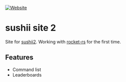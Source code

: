 [![Website](https://img.shields.io/website?style=flat-square&url=https%3A%2F%2F2.sushii.xyz)](https://2.sushii.xyz)

# sushii site 2

Site for [sushii2](https://github.com/drklee3/sushii-2). Working with
[rocket-rs](https://rocket.rs/) for the first time.

## Features

- Command list
- Leaderboards
